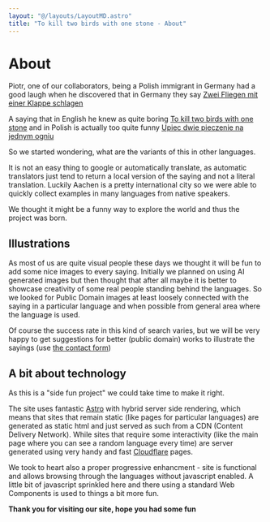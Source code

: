 ```yaml
---
layout: "@/layouts/LayoutMD.astro"
title: "To kill two birds with one stone - About"
---
```


# About

Piotr, one of our collaborators, being a Polish immigrant in Germany had a good laugh when
he discovered that in Germany they say [Zwei Fliegen mit einer Klappe schlagen](/german)

A saying that in English he knew as quite boring [To kill two birds with one stone](/english)
and in Polish is actually too quite funny [Upiec dwie pieczenie na jednym ogniu](/polish)

So we started wondering, what are the variants of this in other languages.

It is not an easy thing to google or automatically translate, as automatic translators
just tend to return a local version of the saying and not a literal translation. Luckily
Aachen is a pretty international city so we were able to quickly collect examples in many
languages from native speakers.

We thought it might be a funny way to explore the world and thus the project was born.

## Illustrations

As most of us are quite visual people these days we thought it will be fun to add some
nice images to every saying. Initially we planned on using AI generated images but then
thought that after all maybe it is better to showcase creativity of some real people standing
behind the languages. So we looked for Public Domain images at least loosely connected
with the saying in a particular language and when possible from general area where the language
is used.

Of course the success rate in this kind of search varies, but we will be very happy
to get suggestions for better (public domain) works to illustrate the sayings (use [the contact form](/add))

## A bit about technology

As this is a "side fun project" we could take time to make it right.

The site uses fantastic [Astro](https://astro.build) with hybrid server side rendering, which
means that sites that remain static (like pages for particular languages) are generated as
static html and just served as such from a CDN (Content Delivery Network). While sites that
require some interactivity (like the main page where you can see a random language every time)
are server generated using very handy and fast [Cloudflare](https://cloudflare.com) pages.

We took to heart also a proper progressive enhancment - site is functional and allows browsing
through the languages without javascript enabled. A little bit of javascript sprinkled here and there
using a standard Web Components is used to things a bit more fun.

**Thank you for visiting our site, hope you had some fun**
